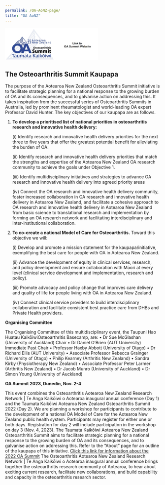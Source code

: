 ```yaml
---
permalink: /OA-AoNZ-page/
title: "OA AoNZ"
---
```


<img src="/images/OA-Summit-logo-t2.jpg" alt="OA Summit Logo" width="60%">

## The Osteoarthritis Summit Kaupapa
The purpose of the Aotearoa New Zealand Osteoarthritis Summit initiative is to facilitate strategic planning for a national response to the growing burden of OA and its consequences, and to galvanise action on addressing this. It takes inspiration from the successful series of Osteoarthritis Summits in Australia, led by prominent rheumatologist and world-leading OA expert Professor David Hunter.
The key objectives of our kaupapa are as follows.

1. **To develop a prioritised list of national priorities in osteoarthritis research and innovative health delivery:**

    (i) Identify research and innovative health delivery priorities for the next three to five years that offer the greatest potential benefit for alleviating the burden of OA.

    (ii) Identify research and innovative health delivery priorities that match the strengths and expertise of the Aotearoa New Zealand OA research community to achieve the goals under Objective 1.

    (iii) Identify multidisciplinary initiatives and strategies to advance OA research and innovative health delivery into agreed priority areas

    (iv) Connect the OA research and innovative health delivery community, foster increased collaboration in OA research and innovative health delivery in Aotearoa New Zealand, and facilitate a cohesive approach to OA research and innovative health delivery in Aotearoa New Zealand from basic science to translational research and implementation by forming an OA research network and facilitating interdisciplinary and inter-institutional collaboration.
 
2. **To co-create a national Model of Care for Osteoarthritis.**
Toward this objective we will:

    (i) Develop and promote a mission statement for the kaupapa/initiative, exemplifying the best care for people with OA in Aotearoa New Zealand.
        
    (ii) Advance the development of equity in clinical services, research, and policy development and ensure collaboration with Māori at every level (clinical service development and implementation, research and policy).
        
    (iii) Promote advocacy and policy change that improves care delivery and quality of life for people living with OA in Aotearoa New Zealand.
        
    (iv) Connect clinical service providers to build interdisciplinary collaboration and facilitate consistent best practice care from DHBs and Private Health providers.
        
**Organising Committee**

The Organising Committee of this multidisciplinary event, the Taupuni Hao Huatau KaikōiwiOsteoarthritis Basecamp, are:
    • Dr Sue McGlashan (University of Auckland) Chair
    • Dr Daniel O’Brien (AUT University) Immediate Past Chair
    • Professor Haxby Abbott (University of Otago)
    • Dr Richard Ellis (AUT University)
    • Associate Professor Rebecca Grainger (University of Otago)
    • Philip Kearney (Arthritis New Zealand)
    • Sandra Kirby (Physiotherapy New Zealand)
    • Associate Professor Peter Larmer (Arthritis New Zealand)
    • Dr Jacob Munro (University of Auckland)
    • Dr Simon Young (University of Auckland)

**OA Summit 2023, Dunedin, Nov. 2-4**

This event combines the Osteoarthritis Aotearoa New Zealand Research Network | Te Anga Kaikōiwi o Aotearoa inaugural annual conference (Day 1) and the Taumata Kaikōiwi Aotearoa New Zealand Osteoarthritis Summit 2022 (Day 2). We are planning a workshop for participants to contribute to the development of a national OA Model of Care for the Aotearoa New Zealand public health system.
Participants may register for either one or both days. Registration for day 2 will include participation in the workshop on day 3 (Nov. 4, 2023).
The Taumata Kaikōiwi Aotearoa New Zealand Osteoarthritis Summit aims to facilitate strategic planning for a national response to the growing burden of OA and its consequences, and to galvanise action on addressing this. Refer to the “About” page for an outline of the kaupapa of this initiative. [Click this link for information about the 2022 OA Summit](https://www.arthritis.org.nz/new-zealand-osteoarthritis-summit-2022-taumata-kaikoiwi-aotearoa/)
The Osteoarthritis Aotearoa New Zealand Research Network | Te Anga Kaikōiwi o Aotearoa inaugural annual conference brings together the osteoarthritis research community of Aotearoa, to hear about exciting current research, facilitate new collaborations, and build capability and capacity in the osteoarthritis research sector.  
